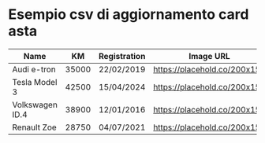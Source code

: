 # Esempio csv di aggiornamento card asta

| Name             | KM    | Registration | Image URL                        |
|------------------|-------|--------------|----------------------------------|
| Audi e-tron      | 35000 | 22/02/2019   | https://placehold.co/200x150     |
| Tesla Model 3    | 42500 | 15/04/2024   | https://placehold.co/200x150     |
| Volkswagen ID.4  | 38900 | 12/01/2016   | https://placehold.co/200x150     |
| Renault Zoe      | 28750 | 04/07/2021   | https://placehold.co/200x150     |